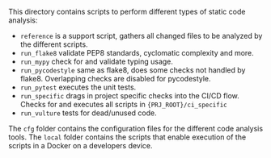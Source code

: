 This directory contains scripts to perform different types of static code analysis:

* `reference` is a support script, gathers all changed files to be analyzed by the different scripts.
* `run_flake8` validate PEP8 standards, cyclomatic complexity and more.
* `run_mypy` check for and validate typing usage.
* `run_pycodestyle` same as flake8, does some checks not handled by flake8. Overlapping checks are disabled for pycodestyle.
* `run_pytest` executes the unit tests.
* `run_specific` drags in project specific checks into the CI/CD flow. Checks for and executes all scripts in `{PRJ_ROOT}/ci_specific`
* `run_vulture` tests for dead/unused code.

The `cfg` folder contains the configuration files for the different code analysis tools.
The `local` folder contains the scripts that enable execution of the scripts in a Docker on a developers device.

